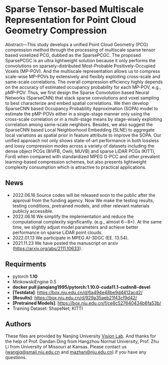 # Sparse Tensor-based Multiscale Representation for Point Cloud Geometry Compression

Abstract—This study develops a unified Point Cloud Geometry (PCG) compression method through the processing of multiscale sparse tensor based voxelized PCG, dubbed as the SparsePCGC. The proposed SparsePCGC is an ultra lightweight solution because it only performs the convolutions on sparsely-distributed Most-Probable Positively-Occupied Voxels (MP-POV). And the multiscale representation allows us to compress scale-wise MP-POVs by extensively and flexibly exploiting cross-scale and same-scale
correlations. The overall compression efficiency highly depends on the accuracy of estimated occupancy probability for each MP-POV, e.g., pMP-POV. Thus, we first design the Sparse Convolution based Neural Networks (SparseCNN) that stack sparse convolutions and voxel sampling to best characterize and embed spatial correlations. We then develop SparseCNN based Occupancy Probability Approximation (SOPA) model to estimate the pMP-POVs either in a single-stage manner only using the cross-scale correlation or in a multi-stage means by stage-wisely exploiting correlation among same-scale neighbors. Besides, we also suggest the SparseCNN based Local Neighborhood Embedding (SLNE) to aggregate local variations as spatial prior in feature attribute to improve the SOPA. Our unified approach not only shows state-of-art performance in both lossless and lossy compression modes across a variety of datasets including the dense object PCGs (8iVFB, Owlii, MUVB) and sparse LiDAR PCGs (KITTI, Ford) when compared with standardized MPEG G-PCC and other prevalent learning-based compression schemes, but also presents lightweight complexity consumption which is attractive to practical applications.


## News
- 2022.06.16 Source codes will be released soon to the public after the approval from the funding agency. Now We make the testing results, testing conditions, pretrained models, and other relevant materials publicly accessible.
- 2022.06.16 We simplify the implementation and reduce the computational complexity significantly. (e.g., almost 6∼8×). At the same time, we slightly adjust model parameters and achieve better performance on sparse LiDAR point clouds.
- 2022.01.13 We participate in MPEG AI-3DGC (EE. 13.54). 
- 2021.11.23 We have posted the manuscript on arxiv (https://arxiv.org/abs/2111.10633).


## Requirments
- pytorch **1.10**
- MinkowskiEngine 0.5 
- **docker pull jianqiang1995/pytorch:1.10.0-cuda11.1-cudnn8-devel**
- **[Testdata]**: https://box.nju.edu.cn/d/6a494e48be9d4412acd2/
- **[Results]**: https://box.nju.edu.cn/d/929a35aeb21f43cf9d42/
- **[Pretrained Models]**: https://box.nju.edu.cn/f/ce8c527640434b6fa53b/
- Training Dataset: ShapeNet; KITTI



## Authors
These files are provided by Nanjing University  [Vision Lab](https://vision.nju.edu.cn/). And thanks for the help of Prof. Dandan Ding from Hangzhou Normal University, Prof. Zhu Li from University of Missouri at Kansas. Please contact us (wangjq@smail.nju.edu.cn and mazhan@nju.edu.cn) if you have any questions.

